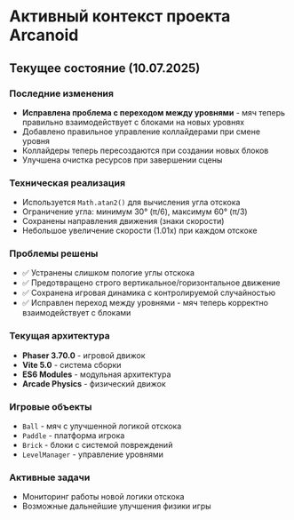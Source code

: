 # Активный контекст проекта Arcanoid

## Текущее состояние (10.07.2025)

### Последние изменения
- **Исправлена проблема с переходом между уровнями** - мяч теперь правильно взаимодействует с блоками на новых уровнях
- Добавлено правильное управление коллайдерами при смене уровня
- Коллайдеры теперь пересоздаются при создании новых блоков
- Улучшена очистка ресурсов при завершении сцены

### Техническая реализация
- Используется `Math.atan2()` для вычисления угла отскока
- Ограничение угла: минимум 30° (π/6), максимум 60° (π/3)
- Сохранены направления движения (знаки скорости)
- Небольшое увеличение скорости (1.01x) при каждом отскоке

### Проблемы решены
- ✅ Устранены слишком пологие углы отскока
- ✅ Предотвращено строго вертикальное/горизонтальное движение
- ✅ Сохранена игровая динамика с контролируемой случайностью
- ✅ Исправлен переход между уровнями - мяч теперь корректно взаимодействует с блоками

### Текущая архитектура
- **Phaser 3.70.0** - игровой движок
- **Vite 5.0** - система сборки
- **ES6 Modules** - модульная архитектура
- **Arcade Physics** - физический движок

### Игровые объекты
- `Ball` - мяч с улучшенной логикой отскока
- `Paddle` - платформа игрока
- `Brick` - блоки с системой повреждений
- `LevelManager` - управление уровнями

### Активные задачи
- Мониторинг работы новой логики отскока
- Возможные дальнейшие улучшения физики игры
